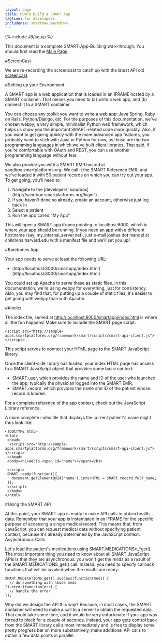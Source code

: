 ```yaml
---
layout: page
title: HOWTO Build a SMART App
tagline: for developers
includenav: smartnav.markdown
---
```

{% include JB/setup %}

<div id="toc"> </div>

This document is a complete SMART-App-Building walk-through. You should first read the [Main Page](../) 

#ScreenCast


We are re-recording the screencast to catch up with the latest API old [screencast](http://vimeo.com/20113823).


#Setting up your Environment


A SMART app is a web application that is loaded in an IFRAME hosted by a SMART container. That means you need to (a) write a web app, and (b) connect it to a SMART container. 

You can choose any toolkit you want to write a web app: Java Spring, Ruby on Rails, Python/Django, etc. For the purposes of this documentation, we've chosen webpy, a very simple, minimalist Python web framework, which helps us show you the important SMART-related code more quickly. Also, if you want to get going quickly with the more advanced app features, you probably want to stick with Java or Python for now, as those are the two programming languages in which we've built client libraries. That said, if you're comfortable with OAuth and REST, you can use another programming language without fear. 

We also provide you with a SMART EMR hosted at sandbox.smartplatforms.org. We call it the SMART Reference EMR, and we've loaded it with 50 patient records on which you can try out your app. To get going, you'll need to: 

 <ol>
            <li>Navigate to the [developers' sandbox](http://sandbox.smartplatforms.org/login")</li>
            <li>If you haven't done so already, create an account, otherwise just log back in </li>
            <li>Select a patient </li>
            <li>Run the app called &quot;My App&quot; </li>
          </ol>



This will open a SMART app iframe pointing to localhost:8000, which is where your app should be running. If you need an app with a different hostname (say, my_internal_server.net), just e-mail joshua dot mandel at childrens.harvard.edu with a manifest file and we'll set you up! 

#Barebones App

Your app needs to serve at least the following URL:

   <ul>
        <li> [http://localhost:8000/smartapp/index.html](http://localhost:8000/smartapp/index.html) </li>
	</ul>

You could set up Apache to serve these as static files. In this documentation, we're using webpy for everything, just for consistency. Also, you may find that, for putting up a couple of static files, it's easier to get going with webpy than with Apache. 


##Index

The index file, served at [http://localhost:8000/smartapp/index.html](http://localhost:8000/smartapp/index.html) is where all the fun happens! Make sure to include the SMART page script:

	
		
	<script src="http://sample-apps.smartplatforms.org/framework/smart/scripts/smart-api-client.js"></script>
		
	

This script serves to connect your HTML page to the SMART JavaScript library.

Once the client-side library has loaded, your index HTML page has access to a SMART JavaScript object that provides some basic context:
<ul>
<li>
SMART.user, which provides the name and ID of the user who launched the app, typically the physician logged into the SMART EMR.</li>
    <li>SMART.record, which provides the name and ID of the patient whose record is loaded. </li>
	</ul>

For a complete reference of the app context, check out the JavaScript Library reference.

A more complete index file that displays the current patient's name might thus look like: 

	<!DOCTYPE html>
	<html>
	 <head>
	  <script src="http://sample-apps.smartplatforms.org/framework/smart/scripts/smart-api-client.js"></script>
	 </head>
	 <body><h1>Hello <span id="name"></span></h1>
	 
	 <script>
	 SMART.ready(function(){
	   document.getElementById('name').innerHTML = SMART.record.full_name;
	 });
	 </script>
	 </body>
	</html>

#Using the SMART API

At this point, your SMART app is ready to make API calls to obtain health data. Remember that your app is instantiated in an IFRAME for the specific purpose of accessing a single medical record. This means that, from JavaScript, you can request medical data without specifying patient context, because it's already determined by the JavaScript context.
Asynchronous Calls

Let's load the patient's medications using SMART.MEDICATIONS\*_\*get(). The most important thing you need to know about all SMART JavaScript APIs is that they are asynchronous: you won't get the meds as a result of the SMART.MEDICATIONS_get() call. Instead, you need to specify callback functions that will be invoked when the results are ready:

	SMART.MEDICATIONS_get().success(function(meds) {
	  // do something with those meds
	}).error(function(err) {
	  // handle the error
	});

Why did we design the API this way? Because, in most cases, the SMART container will need to make a call to a server to obtain the requested data. That could take some time, and it would be very unfortunate if your app was forced to block for a couple of seconds. Instead, your app gets control back from the SMART library call almost immediately and is free to display some pretty progress bar or, more substantively, make additional API calls to obtain a few data points in parallel. 
